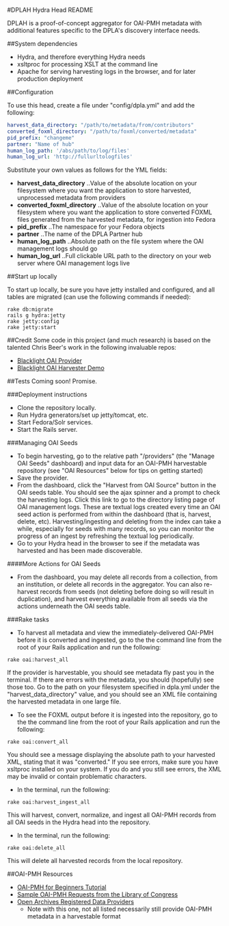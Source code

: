 #DPLAH Hydra Head README

DPLAH is a proof-of-concept aggregator for OAI-PMH metadata with additional features specific to the DPLA's discovery interface needs.

##System dependencies

* Hydra, and therefore everything Hydra needs
* xsltproc for processing XSLT at the command line
* Apache for serving harvesting logs in the browser, and for later production deployment

##Configuration

To use this head, create a file under "config/dpla.yml" and add the following:

```yaml
harvest_data_directory: "/path/to/metadata/from/contributors"
converted_foxml_directory: "/path/to/foxml/converted/metadata"
pid_prefix: "changeme"
partner: "Name of hub"
human_log_path: '/abs/path/to/log/files'
human_log_url: 'http://fullurltologfiles'

```

Substitute your own values as follows for the YML fields:

* **harvest_data_directory**
..Value of the absolute location on your filesystem where you want the application to store harvested, unprocessed metadata from providers
* **converted_foxml_directory**
..Value of the absolute location on your filesystem where you want the application to store converted FOXML files generated from the harvested metadata, for ingestion into Fedora
* **pid_prefix**
..The namespace for your Fedora objects
* **partner**
..The name of the DPLA Partner hub
* **human_log_path**
..Absolute path on the file system where the OAI management logs should go
* **human_log_url**
..Full clickable URL path to the directory on your web server where OAI management logs live

##Start up locally

To start up locally, be sure you have jetty installed and configured, and all tables are migrated (can use the following commands if needed):

```
rake db:migrate
rails g hydra:jetty
rake jetty:config
rake jetty:start
```

##Credit
Some code in this project (and much research) is based on the talented Chris Beer's work in the following invaluable repos:
* [Blacklight OAI Provider](https://github.com/cbeer/blacklight_oai_provider)
* [Blacklight OAI Harvester Demo](https://github.com/cbeer/blacklight_oai_harvester_demo)

##Tests
Coming soon!  Promise.

###Deployment instructions
* Clone the repository locally.
* Run Hydra generators/set up jetty/tomcat, etc.
* Start Fedora/Solr services.
* Start the Rails server.

###Managing OAI Seeds
* To begin harvesting, go to the relative path "/providers" (the "Manage OAI Seeds" dashboard) and input data for an OAI-PMH harvestable repository (see "OAI Resources" below for tips on getting started)
* Save the provider.
* From the dashboard, click the "Harvest from OAI Source" button in the OAI seeds table.  You should see the ajax spinner and a prompt to check the harvesting logs.  Click this link to go to the directory listing page of OAI management logs.  These are textual logs created every time an OAI seed action is performed from within the dashboard (that is, harvest, delete, etc).  Harvesting/ingesting and deleting from the index can take a while, especially for seeds with many records, so you can monitor the progress of an ingest by refreshing the textual log periodically.  
* Go to your Hydra head in the browser to see if the metadata was harvested and has been made discoverable. 

####More Actions for OAI Seeds
* From the dashboard, you may delete all records from a collection, from an institution, or delete all records in the aggregator.  You can also re-harvest records from seeds (not deleting before doing so will result in duplication), and harvest everything available from all seeds via the actions underneath the OAI seeds table.

###Rake tasks

* To harvest all metadata and view the immediately-delivered OAI-PMH before it is converted and ingested, go to the the command line from the root of your Rails application and run the following:
```
rake oai:harvest_all
```
If the provider is harvestable, you should see metadata fly past you in the terminal. If there are errors with the metadata, you should (hopefully) see those too.  Go to the path on your filesystem specified in dpla.yml under the "harvest_data_directory" value, and you should see an XML file containing the harvested metadata in one large file.  

* To see the FOXML output before it is ingested into the repository, go to the the command line from the root of your Rails application and run the following:
```
rake oai:convert_all
```
You should see a message displaying the absolute path to your harvested XML, stating that it was "converted." If you see errors, make sure you have xsltproc installed on your system.  If you do and you still see errors, the XML may be invalid or contain problematic characters.

* In the terminal, run the following:
```
rake oai:harvest_ingest_all 
```
This will harvest, convert, normalize, and ingest all OAI-PMH records from all OAI seeds in the Hydra head into the repository.

* In the terminal, run the following:
```
rake oai:delete_all 
```
This will delete all harvested records from the local repository. 

##OAI-PMH Resources
* [OAI-PMH for Beginners Tutorial](http://www.oaforum.org/tutorial/)
* [Sample OAI-PMH Requests from the Library of Congress](http://memory.loc.gov/ammem/oamh/oai_request.html)
* [Open Archives Registered Data Providers](http://www.openarchives.org/Register/BrowseSites)
  * Note with this one, not all listed necessarily still provide OAI-PMH metadata in a harvestable format

